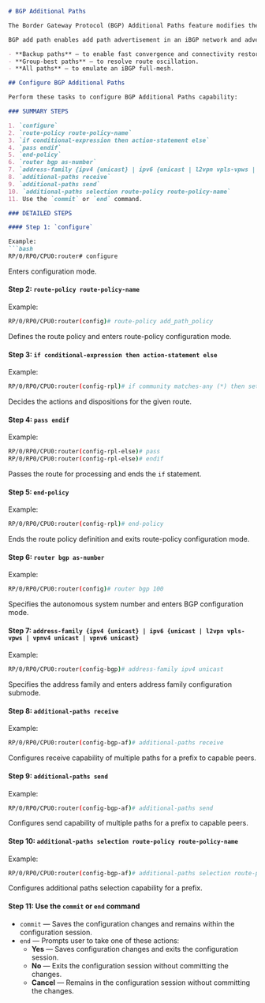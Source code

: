 ```markdown
# BGP Additional Paths

The Border Gateway Protocol (BGP) Additional Paths feature modifies the BGP protocol machinery for a BGP speaker to be able to send multiple paths for a prefix. This gives 'path diversity' in the network. The add path enables BGP prefix independent convergence (PIC) at the edge routers.

BGP add path enables add path advertisement in an iBGP network and advertises the following types of paths for a prefix:

- **Backup paths** — to enable fast convergence and connectivity restoration.
- **Group-best paths** — to resolve route oscillation.
- **All paths** — to emulate an iBGP full-mesh.

## Configure BGP Additional Paths

Perform these tasks to configure BGP Additional Paths capability:

### SUMMARY STEPS

1. `configure`
2. `route-policy route-policy-name`
3. `if conditional-expression then action-statement else`
4. `pass endif`
5. `end-policy`
6. `router bgp as-number`
7. `address-family {ipv4 {unicast} | ipv6 {unicast | l2vpn vpls-vpws | vpnv4 unicast | vpnv6 unicast}`
8. `additional-paths receive`
9. `additional-paths send`
10. `additional-paths selection route-policy route-policy-name`
11. Use the `commit` or `end` command.

### DETAILED STEPS

#### Step 1: `configure`

Example:
```bash
RP/0/RP0/CPU0:router# configure
```
Enters configuration mode.

#### Step 2: `route-policy route-policy-name`

Example:
```bash
RP/0/RP0/CPU0:router(config)# route-policy add_path_policy
```
Defines the route policy and enters route-policy configuration mode.

#### Step 3: `if conditional-expression then action-statement else`

Example:
```bash
RP/0/RP0/CPU0:router(config-rpl)# if community matches-any (*) then set path-selection all advertise else
```
Decides the actions and dispositions for the given route.

#### Step 4: `pass endif`

Example:
```bash
RP/0/RP0/CPU0:router(config-rpl-else)# pass
RP/0/RP0/CPU0:router(config-rpl-else)# endif
```
Passes the route for processing and ends the `if` statement.

#### Step 5: `end-policy`

Example:
```bash
RP/0/RP0/CPU0:router(config-rpl)# end-policy
```
Ends the route policy definition and exits route-policy configuration mode.

#### Step 6: `router bgp as-number`

Example:
```bash
RP/0/RP0/CPU0:router(config)# router bgp 100
```
Specifies the autonomous system number and enters BGP configuration mode.

#### Step 7: `address-family {ipv4 {unicast} | ipv6 {unicast | l2vpn vpls-vpws | vpnv4 unicast | vpnv6 unicast}`

Example:
```bash
RP/0/RP0/CPU0:router(config-bgp)# address-family ipv4 unicast
```
Specifies the address family and enters address family configuration submode.

#### Step 8: `additional-paths receive`

Example:
```bash
RP/0/RP0/CPU0:router(config-bgp-af)# additional-paths receive
```
Configures receive capability of multiple paths for a prefix to capable peers.

#### Step 9: `additional-paths send`

Example:
```bash
RP/0/RP0/CPU0:router(config-bgp-af)# additional-paths send
```
Configures send capability of multiple paths for a prefix to capable peers.

#### Step 10: `additional-paths selection route-policy route-policy-name`

Example:
```bash
RP/0/RP0/CPU0:router(config-bgp-af)# additional-paths selection route-policy add_path_policy
```
Configures additional paths selection capability for a prefix.

#### Step 11: Use the `commit` or `end` command

- `commit` — Saves the configuration changes and remains within the configuration session.
- `end` — Prompts user to take one of these actions:
  - **Yes** — Saves configuration changes and exits the configuration session.
  - **No** — Exits the configuration session without committing the changes.
  - **Cancel** — Remains in the configuration session without committing the changes.
```